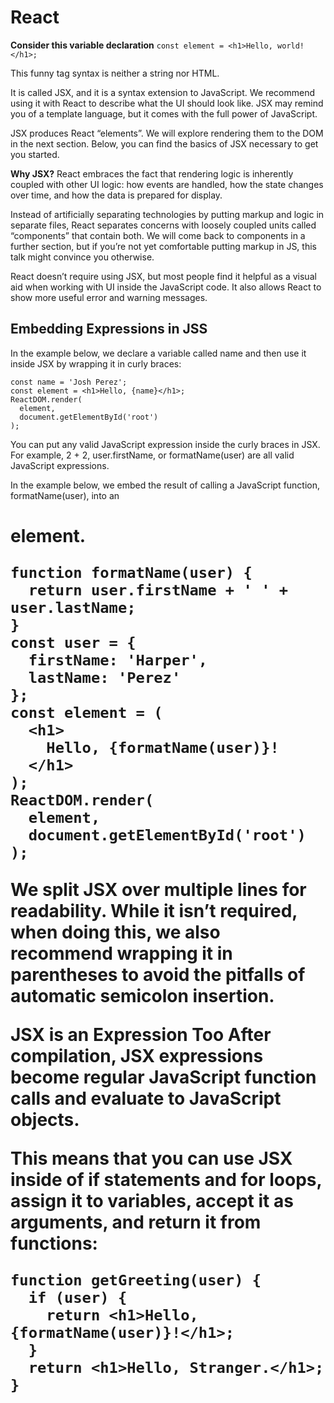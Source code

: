 # React




**Consider this variable declaration**
`const element = <h1>Hello, world!</h1>;`

This funny tag syntax is neither a string nor HTML.

It is called JSX, and it is a syntax extension to JavaScript. We recommend using it with React to describe what the UI should look like. JSX may remind you of a template language, but it comes with the full power of JavaScript.

JSX produces React “elements”. We will explore rendering them to the DOM in the next section. Below, you can find the basics of JSX necessary to get you started.

**Why JSX?**
React embraces the fact that rendering logic is inherently coupled with other UI logic: how events are handled, how the state changes over time, and how the data is prepared for display.

Instead of artificially separating technologies by putting markup and logic in separate files, React separates concerns with loosely coupled units called “components” that contain both. We will come back to components in a further section, but if you’re not yet comfortable putting markup in JS, this talk might convince you otherwise.

React doesn’t require using JSX, but most people find it helpful as a visual aid when working with UI inside the JavaScript code. It also allows React to show more useful error and warning messages.

## Embedding Expressions in JSS
In the example below, we declare a variable called name and then use it inside JSX by wrapping it in curly braces:

```
const name = 'Josh Perez';
const element = <h1>Hello, {name}</h1>;
ReactDOM.render(
  element,
  document.getElementById('root')
);
```
You can put any valid JavaScript expression inside the curly braces in JSX. For example, 2 + 2, user.firstName, or formatName(user) are all valid JavaScript expressions.

In the example below, we embed the result of calling a JavaScript function, formatName(user), into an <h1> element.

```
function formatName(user) {
  return user.firstName + ' ' + user.lastName;
}
const user = {
  firstName: 'Harper',
  lastName: 'Perez'
};
const element = (
  <h1>
    Hello, {formatName(user)}!
  </h1>
);
ReactDOM.render(
  element,
  document.getElementById('root')
);
```
We split JSX over multiple lines for readability. While it isn’t required, when doing this, we also recommend wrapping it in parentheses to avoid the pitfalls of automatic semicolon insertion.

**JSX is an Expression Too**
After compilation, JSX expressions become regular JavaScript function calls and evaluate to JavaScript objects.

This means that you can use JSX inside of if statements and for loops, assign it to variables, accept it as arguments, and return it from functions:

```
function getGreeting(user) {
  if (user) {
    return <h1>Hello, {formatName(user)}!</h1>;
  }
  return <h1>Hello, Stranger.</h1>;
}